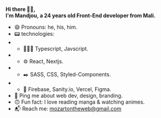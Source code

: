 **Hi there 👋🏽,**
<br>
**I'm Mandjou, a 24 years old Front-End developer from Mali.**
- 😄 Pronouns: he, his, him.
- 📟 technologies:
- - 👨🏽‍💻 Typescript, Javscript.
- - ⚙️ React, Nextjs.
- - ✒️ SASS, CSS, Styled-Components.
- - 🧰 Firebase, Sanity.io, Vercel, Figma.
-  💬 Ping me about web dev, design, branding.
- 🙃 Fun fact: I love reading manga & watching animes.
- 📬 Reach me: mozartontheweb@gmail.com
